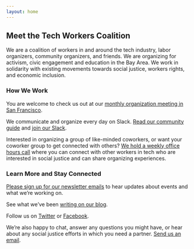 ```yaml
---
layout: home
---
```

## Meet the Tech Workers Coalition

We are a coalition of workers in and around the tech industry, labor organizers, community organizers, and friends. We are organizing for activism, civic engagement and education in the Bay Area. We work in solidarity with existing movements towards social justice, workers rights, and economic inclusion.

### How We Work

You are welcome to check us out at our [monthly organization meeting in San Francisco](https://www.meetup.com/Tech-Workers-Coalition/).

We communicate and organize every day on Slack. [Read our community guide](/community-guide.html) and [join our Slack](https://goo.gl/forms/9oR63iCK2JXCFwH23).

Interested in organizing a group of like-minded coworkers, or want your coworker group to get connected with others? [We hold a weekly office hours call](https://www.facebook.com/groups/365534843799176/) where you can connect with other workers in tech who are interested in social justice and can share organizing experiences.

### Learn More and Stay Connected

[Please sign up for our newsletter emails](/subscribe.html) to hear updates about events and what we’re working on.

See what we’ve been [writing on our blog](https://medium.com/@techworkersco).

Follow us on [Twitter](https://twitter.com/techworkersco) or [Facebook](https://www.facebook.com/TechWorkersCoalition).

We’re also happy to chat, answer any questions you might have, or hear about any social justice efforts in which you need a partner. [Send us an email](mailto:hello@techworkersco.org).
